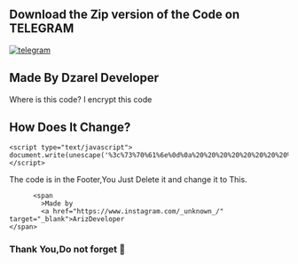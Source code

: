 ## Download the Zip version of the Code on TELEGRAM 
<a href="https://t.me/CodesphereCommunity" rel="nofollow">
  <img src="https://img.shields.io/badge/Telegram-2CA5E0?style=for-the-badge&logo=telegram&logoColor=white" alt="telegram" />
</a>

## Made By Dzarel Developer
Where is this code? I encrypt this code
## How Does It Change?

```This Code
<script type="text/javascript">
document.write(unescape('%3c%73%70%61%6e%0d%0a%20%20%20%20%20%20%20%20%3e%4d%61%64%65%20%62%79%0d%0a%20%20%20%20%20%20%20%20%3c%61%20%68%72%65%66%3d%22%68%74%74%70%73%3a%2f%2f%77%77%77%2e%69%6e%73%74%61%67%72%61%6d%2e%63%6f%6d%2f%5f%34%6c%67%68%69%66%61%72%69%5f%2f%22%20%74%61%72%67%65%74%3d%22%5f%62%6c%61%6e%6b%22%3e%44%7a%61%72%65%6c%44%65%76%65%6c%6f%70%65%72%3c%2f%73%70%61%6e%0d%0a%20%20%20%20%20%20%3e'));
</script>
```

The code is in the Footer,You Just Delete it and change it to This.

```No Encrypt
      <span
        >Made by
        <a href="https://www.instagram.com/_unknown_/" target="_blank">ArizDeveloper
</span>
```


### Thank You,Do not forget 🌟


